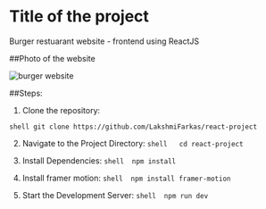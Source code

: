 # Title of the project
Burger restuarant website - frontend using ReactJS

##Photo of the website

![burger website](https://github.com/LakshmiFarkas/react-project/assets/133769026/f0ec1407-bc4d-4762-a400-a52d59654dcd)

##Steps:
1. Clone the repository:
   
  ```shell git clone https://github.com/LakshmiFarkas/react-project ```
   
2. Navigate to the Project Directory:
```shell   cd react-project ```
   
3. Install Dependencies:
 ```shell  npm install```
   
4. Install framer motion:
 ```shell  npm install framer-motion```
   
5. Start the Development Server:
 ```shell  npm run dev```

